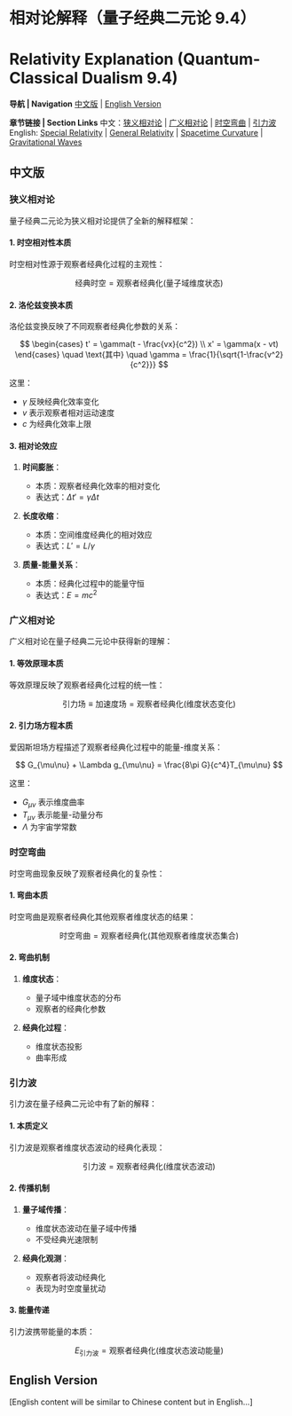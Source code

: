 # 相对论解释（量子经典二元论 9.4）
# Relativity Explanation (Quantum-Classical Dualism 9.4)

**导航 | Navigation**
[中文版](#中文版) | [English Version](#english-version)

**章节链接 | Section Links**
中文：[狭义相对论](#狭义相对论) | [广义相对论](#广义相对论) | [时空弯曲](#时空弯曲) | [引力波](#引力波)
English: [Special Relativity](#special-relativity) | [General Relativity](#general-relativity) | [Spacetime Curvature](#spacetime-curvature) | [Gravitational Waves](#gravitational-waves)

## 中文版

### 狭义相对论

量子经典二元论为狭义相对论提供了全新的解释框架：

#### 1. 时空相对性本质

时空相对性源于观察者经典化过程的主观性：

$$
\text{经典时空} = \text{观察者经典化}(\text{量子域维度状态})
$$

#### 2. 洛伦兹变换本质

洛伦兹变换反映了不同观察者经典化参数的关系：

$$
\begin{cases}
t' = \gamma(t - \frac{vx}{c^2}) \\
x' = \gamma(x - vt)
\end{cases}
\quad \text{其中} \quad \gamma = \frac{1}{\sqrt{1-\frac{v^2}{c^2}}}
$$

这里：
- $`\gamma`$ 反映经典化效率变化
- $`v`$ 表示观察者相对运动速度
- $`c`$ 为经典化效率上限

#### 3. 相对论效应

1. **时间膨胀**：
   - 本质：观察者经典化效率的相对变化
   - 表达式：$`\Delta t' = \gamma \Delta t`$

2. **长度收缩**：
   - 本质：空间维度经典化的相对效应
   - 表达式：$`L' = L/\gamma`$

3. **质量-能量关系**：
   - 本质：经典化过程中的能量守恒
   - 表达式：$`E = mc^2`$

### 广义相对论

广义相对论在量子经典二元论中获得新的理解：

#### 1. 等效原理本质

等效原理反映了观察者经典化过程的统一性：

$$
\text{引力场} \equiv \text{加速度场} = \text{观察者经典化}(\text{维度状态变化})
$$

#### 2. 引力场方程本质

爱因斯坦场方程描述了观察者经典化过程中的能量-维度关系：

$$
G_{\mu\nu} + \Lambda g_{\mu\nu} = \frac{8\pi G}{c^4}T_{\mu\nu}
$$

这里：
- $`G_{\mu\nu}`$ 表示维度曲率
- $`T_{\mu\nu}`$ 表示能量-动量分布
- $`\Lambda`$ 为宇宙学常数

### 时空弯曲

时空弯曲现象反映了观察者经典化的复杂性：

#### 1. 弯曲本质

时空弯曲是观察者经典化其他观察者维度状态的结果：

$$
\text{时空弯曲} = \text{观察者经典化}(\text{其他观察者维度状态集合})
$$

#### 2. 弯曲机制

1. **维度状态**：
   - 量子域中维度状态的分布
   - 观察者的经典化参数

2. **经典化过程**：
   - 维度状态投影
   - 曲率形成

### 引力波

引力波在量子经典二元论中有了新的解释：

#### 1. 本质定义

引力波是观察者维度状态波动的经典化表现：

$$
\text{引力波} = \text{观察者经典化}(\text{维度状态波动})
$$

#### 2. 传播机制

1. **量子域传播**：
   - 维度状态波动在量子域中传播
   - 不受经典光速限制

2. **经典化观测**：
   - 观察者将波动经典化
   - 表现为时空度量扰动

#### 3. 能量传递

引力波携带能量的本质：

$$
E_{\text{引力波}} = \text{观察者经典化}(\text{维度状态波动能量})
$$

## English Version

[English content will be similar to Chinese content but in English...]